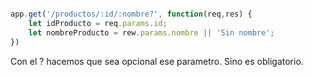 ```js

app.get('/productos/:id/:nombre?', function(req,res) {
	let idProducto = req.params.id;
	let nombreProducto = rew.params.nombre || 'Sin nombre';
})

```

Con el ? hacemos que sea opcional ese parametro. Sino es obligatorio.